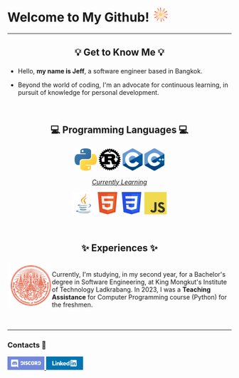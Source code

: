 # Welcome to My Github! <picture> <img src="./assets/firework.gif?raw=true" width="35" height="35"> </picture>

---

## <p align="center">💡 Get to Know Me 💡</p>

- Hello, <strong>my name is Jeff</strong>, a software engineer based in Bangkok.
  
- Beyond the world of coding, I'm an advocate for continuous learning, in pursuit of knowledge for personal development.

<br>

## <p align="center">💻 Programming Languages 💻</p>

<div>
 <p align="center">
  <picture title="Python">
   <source srcset="./assets/python.png?raw=true" media="(prefers-color-scheme: no-preference)">
   <img height="50" src="./assets/python.png?raw=true" alt="Python">
  </picture>
  
  <picture title="Rust">
  <source srcset="./assets/rust_light.png?raw=true" media="(prefers-color-scheme: light)">
   <source srcset="./assets/rust_dark.png?raw=true" media="(prefers-color-scheme: dark)">
   <img height="50" src="./assets/rust_light.png?raw=true" alt="Rust">
  </picture>
  
  <picture title="C">
  <source srcset="./assets/c.png?raw=true" media="(prefers-color-scheme: no-preference)">
   <img height="50" src="./assets/c.png?raw=true" alt="C">
  </picture>
  
  <picture title="C++">
  <source srcset="./assets/cpp.png?raw=true" media="(prefers-color-scheme: no-preference)">
   <img height="50" src="./assets/cpp.png?raw=true" alt="C++">
  </picture>
 </p>
</div>

<div>
 <p align="center"> <ins><i>Currently Learning</i></ins> </p>
 <p align="center">
  <picture title="Java">
   <source srcset="./assets/java.png?raw=true" media="(prefers-color-scheme: no-preference)">
   <img height="50" src="./assets/java.png?raw=true" alt="Java">
  </picture>
  
  <picture title="HTML">
   <source srcset="./assets/html.png?raw=true" media="(prefers-color-scheme: no-preference)">
   <img height="50" src="./assets/html.png?raw=true" alt="HTML">
  </picture>
  
  <picture title="CSS">
   <source srcset="./assets/css.png?raw=true" media="(prefers-color-scheme: no-preference)">
   <img height="50" src="./assets/css.png?raw=true" alt="CSS">
  </picture>
  
  <picture title="JavaScript">
   <source srcset="./assets/js.png?raw=true" media="(prefers-color-scheme: no-preference)">
   <img height="50" src="./assets/js.png?raw=true" alt="JavaScript">
  </picture>
 </p>
</div>

<br>

## <p align="center">✨ Experiences ✨</p>

<div>
 <picture title="KMITL">
  <source srcset="./assets/kmitl.png?raw=true" media="(prefers-color-scheme: no-preference)">
  <img height="100" align="left" src="./assets/kmitl.png?raw=true" alt="KMITL">
 </picture>
 <br>
 <span> 
  Currently, I'm studying, in my second year, for a Bachelor's degree in Software Engineering, at King Mongkut's Institute of Technology Ladkrabang. In 2023, I was a <strong>Teaching Assistance</strong> for Computer Programming course (Python) for the freshmen.
 </span>
</div>

<br>
<br>

---

### <p align="left">Contacts 🔎</p>

<div>
 <a href="https://discordapp.com/users/239938035486031872">
 <img height="30" src="./assets/discord.png?raw=true">
 </a>
 <a href="https://www.linkedin.com/in/phurinjeffy">
 <img height="30" src="./assets/linkedin.png?raw=true">
 </a>
</div>
